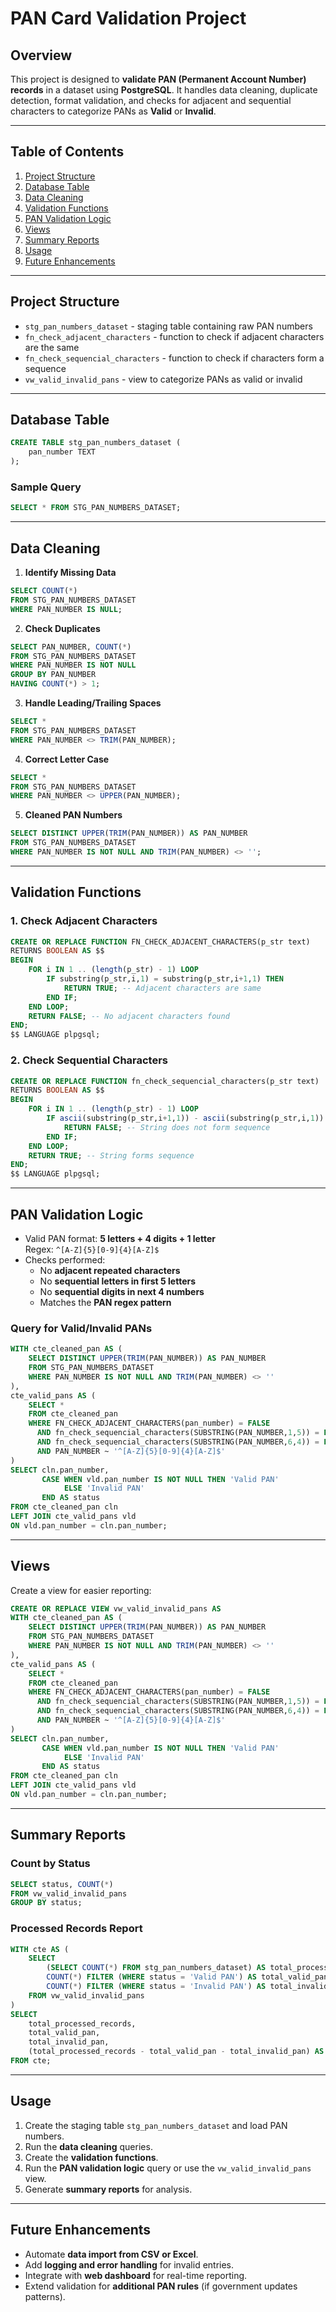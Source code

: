# PAN Card Validation Project

## Overview
This project is designed to **validate PAN (Permanent Account Number) records** in a dataset using **PostgreSQL**. It handles data cleaning, duplicate detection, format validation, and checks for adjacent and sequential characters to categorize PANs as **Valid** or **Invalid**.

---

## Table of Contents
1. [Project Structure](#project-structure)  
2. [Database Table](#database-table)  
3. [Data Cleaning](#data-cleaning)  
4. [Validation Functions](#validation-functions)  
5. [PAN Validation Logic](#pan-validation-logic)  
6. [Views](#views)  
7. [Summary Reports](#summary-reports)  
8. [Usage](#usage)  
9. [Future Enhancements](#future-enhancements)

---

## Project Structure
- `stg_pan_numbers_dataset` - staging table containing raw PAN numbers  
- `fn_check_adjacent_characters` - function to check if adjacent characters are the same  
- `fn_check_sequencial_characters` - function to check if characters form a sequence  
- `vw_valid_invalid_pans` - view to categorize PANs as valid or invalid  

---

## Database Table

```sql
CREATE TABLE stg_pan_numbers_dataset (
    pan_number TEXT
);
```

### Sample Query

```sql
SELECT * FROM STG_PAN_NUMBERS_DATASET;
```

---

## Data Cleaning

1. **Identify Missing Data**
```sql
SELECT COUNT(*)
FROM STG_PAN_NUMBERS_DATASET
WHERE PAN_NUMBER IS NULL;
```

2. **Check Duplicates**
```sql
SELECT PAN_NUMBER, COUNT(*)
FROM STG_PAN_NUMBERS_DATASET
WHERE PAN_NUMBER IS NOT NULL
GROUP BY PAN_NUMBER
HAVING COUNT(*) > 1;
```

3. **Handle Leading/Trailing Spaces**
```sql
SELECT *
FROM STG_PAN_NUMBERS_DATASET
WHERE PAN_NUMBER <> TRIM(PAN_NUMBER);
```

4. **Correct Letter Case**
```sql
SELECT *
FROM STG_PAN_NUMBERS_DATASET
WHERE PAN_NUMBER <> UPPER(PAN_NUMBER);
```

5. **Cleaned PAN Numbers**
```sql
SELECT DISTINCT UPPER(TRIM(PAN_NUMBER)) AS PAN_NUMBER
FROM STG_PAN_NUMBERS_DATASET
WHERE PAN_NUMBER IS NOT NULL AND TRIM(PAN_NUMBER) <> '';
```

---

## Validation Functions

### 1. Check Adjacent Characters
```sql
CREATE OR REPLACE FUNCTION FN_CHECK_ADJACENT_CHARACTERS(p_str text)
RETURNS BOOLEAN AS $$
BEGIN
    FOR i IN 1 .. (length(p_str) - 1) LOOP
        IF substring(p_str,i,1) = substring(p_str,i+1,1) THEN
            RETURN TRUE; -- Adjacent characters are same
        END IF;
    END LOOP;
    RETURN FALSE; -- No adjacent characters found
END;
$$ LANGUAGE plpgsql;
```

### 2. Check Sequential Characters
```sql
CREATE OR REPLACE FUNCTION fn_check_sequencial_characters(p_str text)
RETURNS BOOLEAN AS $$
BEGIN
    FOR i IN 1 .. (length(p_str) - 1) LOOP
        IF ascii(substring(p_str,i+1,1)) - ascii(substring(p_str,i,1)) <> 1 THEN
            RETURN FALSE; -- String does not form sequence
        END IF;
    END LOOP;
    RETURN TRUE; -- String forms sequence
END;
$$ LANGUAGE plpgsql;
```

---

## PAN Validation Logic

- Valid PAN format: **5 letters + 4 digits + 1 letter**  
  Regex: `^[A-Z]{5}[0-9]{4}[A-Z]$`
- Checks performed:
  - No **adjacent repeated characters**
  - No **sequential letters in first 5 letters**
  - No **sequential digits in next 4 numbers**
  - Matches the **PAN regex pattern**

### Query for Valid/Invalid PANs
```sql
WITH cte_cleaned_pan AS (
    SELECT DISTINCT UPPER(TRIM(PAN_NUMBER)) AS PAN_NUMBER
    FROM STG_PAN_NUMBERS_DATASET
    WHERE PAN_NUMBER IS NOT NULL AND TRIM(PAN_NUMBER) <> ''
),
cte_valid_pans AS (
    SELECT *
    FROM cte_cleaned_pan
    WHERE FN_CHECK_ADJACENT_CHARACTERS(pan_number) = FALSE
      AND fn_check_sequencial_characters(SUBSTRING(PAN_NUMBER,1,5)) = FALSE
      AND fn_check_sequencial_characters(SUBSTRING(PAN_NUMBER,6,4)) = FALSE
      AND PAN_NUMBER ~ '^[A-Z]{5}[0-9]{4}[A-Z]$'
)
SELECT cln.pan_number,
       CASE WHEN vld.pan_number IS NOT NULL THEN 'Valid PAN'
            ELSE 'Invalid PAN'
       END AS status
FROM cte_cleaned_pan cln
LEFT JOIN cte_valid_pans vld
ON vld.pan_number = cln.pan_number;
```

---

## Views

Create a view for easier reporting:

```sql
CREATE OR REPLACE VIEW vw_valid_invalid_pans AS
WITH cte_cleaned_pan AS (
    SELECT DISTINCT UPPER(TRIM(PAN_NUMBER)) AS PAN_NUMBER
    FROM STG_PAN_NUMBERS_DATASET
    WHERE PAN_NUMBER IS NOT NULL AND TRIM(PAN_NUMBER) <> ''
),
cte_valid_pans AS (
    SELECT *
    FROM cte_cleaned_pan
    WHERE FN_CHECK_ADJACENT_CHARACTERS(pan_number) = FALSE
      AND fn_check_sequencial_characters(SUBSTRING(PAN_NUMBER,1,5)) = FALSE
      AND fn_check_sequencial_characters(SUBSTRING(PAN_NUMBER,6,4)) = FALSE
      AND PAN_NUMBER ~ '^[A-Z]{5}[0-9]{4}[A-Z]$'
)
SELECT cln.pan_number,
       CASE WHEN vld.pan_number IS NOT NULL THEN 'Valid PAN'
            ELSE 'Invalid PAN'
       END AS status
FROM cte_cleaned_pan cln
LEFT JOIN cte_valid_pans vld
ON vld.pan_number = cln.pan_number;
```

---

## Summary Reports

### Count by Status
```sql
SELECT status, COUNT(*)
FROM vw_valid_invalid_pans
GROUP BY status;
```

### Processed Records Report
```sql
WITH cte AS (
    SELECT
        (SELECT COUNT(*) FROM stg_pan_numbers_dataset) AS total_processed_records,
        COUNT(*) FILTER (WHERE status = 'Valid PAN') AS total_valid_pan,
        COUNT(*) FILTER (WHERE status = 'Invalid PAN') AS total_invalid_pan
    FROM vw_valid_invalid_pans
)
SELECT
    total_processed_records,
    total_valid_pan,
    total_invalid_pan,
    (total_processed_records - total_valid_pan - total_invalid_pan) AS total_missing_or_incomplete_PANs
FROM cte;
```

---

## Usage

1. Create the staging table `stg_pan_numbers_dataset` and load PAN numbers.  
2. Run the **data cleaning** queries.  
3. Create the **validation functions**.  
4. Run the **PAN validation logic** query or use the `vw_valid_invalid_pans` view.  
5. Generate **summary reports** for analysis.

---

## Future Enhancements

- Automate **data import from CSV or Excel**.  
- Add **logging and error handling** for invalid entries.  
- Integrate with **web dashboard** for real-time reporting.  
- Extend validation for **additional PAN rules** (if government updates patterns).

